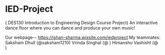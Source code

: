 # IED-Project
( DES130 Introduction to Engineering Design Course Project)
An interactive dance floor where you can dance and produce your own music!

Our webpage-- https://ishan-sharma.wixsite.com/iedproject
My teammates:
Saksham Dhull (@saksham1210)
Vrinda Singhal (@           )
Himanshu Vashisht (@          )
